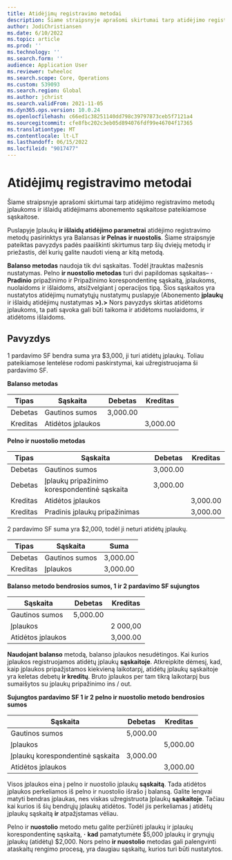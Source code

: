 ```yaml
---
title: Atidėjimų registravimo metodai
description: Šiame straipsnyje aprašomi skirtumai tarp atidėjimo registravimo metodų įplaukoms ir išlaidų atidėjimams abonemento sąskaitose pateikiamose sąskaitose.
author: JodiChristiansen
ms.date: 6/10/2022
ms.topic: article
ms.prod: ''
ms.technology: ''
ms.search.form: ''
audience: Application User
ms.reviewer: twheeloc
ms.search.scope: Core, Operations
ms.custom: 539093
ms.search.region: Global
ms.author: jchrist
ms.search.validFrom: 2021-11-05
ms.dyn365.ops.version: 10.0.24
ms.openlocfilehash: c66ed1c38251140dd798c39797873ceb5f7121a4
ms.sourcegitcommit: cfe8fbc202c3eb05d894076fdf99e46704f17365
ms.translationtype: MT
ms.contentlocale: lt-LT
ms.lasthandoff: 06/15/2022
ms.locfileid: "9017477"
---
```

# <a name="deferral-posting-methods"></a>Atidėjimų registravimo metodai

Šiame straipsnyje aprašomi skirtumai tarp atidėjimo registravimo metodų įplaukoms ir išlaidų atidėjimams abonemento sąskaitose pateikiamose sąskaitose.

Puslapyje Įplaukų **ir išlaidų atidėjimo parametrai** atidėjimo registravimo metodų pasirinktys yra Balansas **ir Pelnas** **ir nuostolis**. Šiame straipsnyje pateiktas pavyzdys padės paaiškinti skirtumus tarp šių dviejų metodų ir priežastis, dėl kurių galite naudoti vieną ar kitą metodą.

**Balanso metodas** naudoja tik dvi sąskaitas. Todėl įtrauktas mažesnis nustatymas. Pelno **ir nuostolio metodas** turi dvi papildomas sąskaitas– **·** **Pradinio** pripažinimo ir Pripažinimo korespondentinę sąskaitą, įplaukoms, nuolaidoms ir išlaidoms, atsižvelgiant į operacijos tipą. Šios sąskaitos yra nustatytos atidėjimų numatytųjų nustatymų puslapyje (Abonemento **įplaukų** ir išlaidų atidėjimų nustatymas **\>).\>** Nors pavyzdys skirtas atidėtoms įplaukoms, ta pati sąvoka gali būti taikoma ir atidėtoms nuolaidoms, ir atidėtoms išlaidoms.

## <a name="example"></a>Pavyzdys

1 pardavimo SF bendra suma yra $3,000, ji turi atidėtų įplaukų. Toliau pateikiamose lentelėse rodomi paskirstymai, kai užregistruojama ši pardavimo SF.

**Balanso metodas**

| Tipas | Sąskaita | Debetas | Kreditas|
|---|---|---|---|
| Debetas | Gautinos sumos | 3,000.00 | |
| Kreditas | Atidėtos įplaukos | | 3,000.00 |

**Pelno ir nuostolio metodas**

| Tipas | Sąskaita | Debetas | Kreditas |
|---|---|---|---|
| Debetas | Gautinos sumos | 3,000.00 | |
| Debetas | Įplaukų pripažinimo korespondentinė sąskaita | 3,000.00 | |
| Kreditas | Atidėtos įplaukos | | 3,000.00 |
| Kreditas | Pradinis įplaukų pripažinimas | | 3,000.00 |

2 pardavimo SF suma yra $2,000, todėl ji neturi atidėtų įplaukų.

| Tipas | Sąskaita | Suma |
|---|---|---|
| Debetas | Gautinos sumos | 3,000.00 |
| Kreditas | Įplaukos | 3,000.00 |

**Balanso metodo bendrosios sumos, 1 ir 2 pardavimo SF sujungtos**

| Sąskaita | Debetas | Kreditas |
|---|---|---|
| Gautinos sumos | 5,000.00 | |
| Įplaukos | | 2 000,00 |
| Atidėtos įplaukos | | 3,000.00 |

**Naudojant balanso** metodą, balanso įplaukos nesudėtingos. Kai kurios įplaukos registruojamos atidėtų įplaukų **sąskaitoje**. Atkreipkite dėmesį, kad, kaip įplaukos pripažįstamos kiekvieną laikotarpį, atidėtų įplaukų sąskaitoje yra keletas debetų **ir kreditų**. Bruto įplaukos per tam tikrą laikotarpį bus sumaišytos su įplaukų pripažinimo ins / out.

**Sujungtos pardavimo SF 1 ir 2 pelno ir nuostolio metodo bendrosios sumos**

| Sąskaita | Debetas | Kreditas |
|---|---|---|
| Gautinos sumos | 5,000.00 | |
| Įplaukos | | 5,000.00 |
| Įplaukų korespondentinė sąskaita | 3,000.00 | |
| Atidėtos įplaukos | | 3,000.00 |

Visos įplaukos eina į pelno ir nuostolio įplaukų **sąskaitą**. Tada atidėtos įplaukos perkeliamos iš pelno ir nuostolio išrašo į balansą. Galite lengvai matyti bendras įplaukas, nes viskas užregistruota Įplaukų **sąskaitoje**. Tačiau kai kurios iš šių bendrųjų įplaukų atidėtos. Todėl jis perkeliamas į atidėtų įplaukų sąskaitą **ir** atpažįstamas vėliau.

Pelno ir **nuostolio** metodo metu galite peržiūrėti įplaukų ir įplaukų korespondentinę sąskaitą, **·** **kad** pamatytumėte $5,000 įplaukų ir grynųjų įplaukų (atidėtų) $2,000. Nors pelno **ir nuostolio** metodas gali palengvinti ataskaitų rengimo procesą, yra daugiau sąskaitų, kurios turi būti nustatytos.
